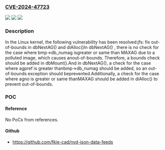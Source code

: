 ### [CVE-2024-47723](https://cve.mitre.org/cgi-bin/cvename.cgi?name=CVE-2024-47723)
![](https://img.shields.io/static/v1?label=Product&message=Linux&color=blue)
![](https://img.shields.io/static/v1?label=Version&message=1da177e4c3f4%3C%20d1017d2a0f3f%20&color=brighgreen)
![](https://img.shields.io/static/v1?label=Vulnerability&message=n%2Fa&color=brighgreen)

### Description

In the Linux kernel, the following vulnerability has been resolved:jfs: fix out-of-bounds in dbNextAG() and diAlloc()In dbNextAG() , there is no check for the case where bmp->db_numag isgreater or same than MAXAG due to a polluted image, which causes anout-of-bounds. Therefore, a bounds check should be added in dbMount().And in dbNextAG(), a check for the case where agpref is greater thanbmp->db_numag should be added, so an out-of-bounds exception should beprevented.Additionally, a check for the case where agno is greater or same thanMAXAG should be added in diAlloc() to prevent out-of-bounds.

### POC

#### Reference
No PoCs from references.

#### Github
- https://github.com/fkie-cad/nvd-json-data-feeds

